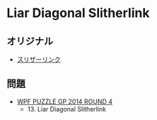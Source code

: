 # Liar Diagonal Slitherlink

## オリジナル
- [スリザーリンク](slitherlink.md)

## 問題
- [WPF PUZZLE GP 2014 ROUND 4](../questions/wpfpgp2014-4.md)
	- 13\. Liar Diagonal Slitherlink
